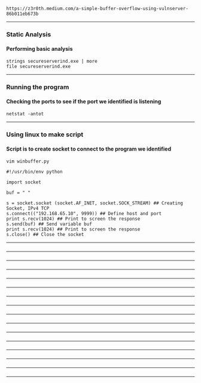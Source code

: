     https://z3r0th.medium.com/a-simple-buffer-overflow-using-vulnserver-86b011eb673b
_________________________________________________________________________________________________________________
### Static Analysis
#### Performing basic analysis
    strings secureserverind.exe | more
    file secureserverind.exe
_________________________________________________________________________________________________________________
### Running the program
#### Checking the ports to see if the port we identified is listening
    netstat -antot
_________________________________________________________________________________________________________________
### Using linux to make script
#### Script is to create socket to connect to the program we identified
    vim winbuffer.py
```
#!/usr/bin/env python

import socket

buf = " "

s = socket.socket (socket.AF_INET, socket.SOCK_STREAM) ## Creating Socket, IPv4 TCP
s.connect(("192.168.65.10", 9999)) ## Define host and port
print s.recv(1024) ## Print to screen the response
s.send(buf) ## Send variable buf
print s.recv(1024) ## Print to screen the response
s.close() ## Close the socket
```
_________________________________________________________________________________________________________________
### 
#### 


_________________________________________________________________________________________________________________
### 
#### 


_________________________________________________________________________________________________________________
### 
#### 


_________________________________________________________________________________________________________________
### 
#### 


_________________________________________________________________________________________________________________
### 
#### 


_________________________________________________________________________________________________________________
### 
#### 


_________________________________________________________________________________________________________________
### 
#### 


_________________________________________________________________________________________________________________
### 
#### 


_________________________________________________________________________________________________________________
### 
#### 


_________________________________________________________________________________________________________________
### 
#### 


_________________________________________________________________________________________________________________
### 
#### 


_________________________________________________________________________________________________________________
### 
#### 


_________________________________________________________________________________________________________________
### 
#### 


_________________________________________________________________________________________________________________
### 
#### 


_________________________________________________________________________________________________________________
### 
#### 


_________________________________________________________________________________________________________________
